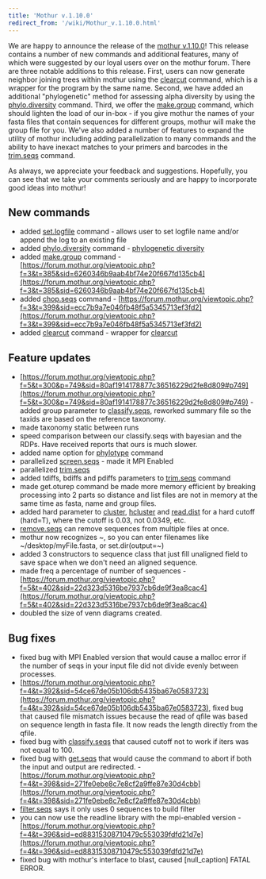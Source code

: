 ```yaml
---
title: 'Mothur v.1.10.0'
redirect_from: '/wiki/Mothur_v.1.10.0.html'
---
```

We are happy to announce the release of the [mothur
v.1.10.0](mothur_v.1.10.0)! This release contains a number of
new commands and additional features, many of which were suggested by
our loyal users over on the mothur forum. There are three notable
additions to this release. First, users can now generate neighbor
joining trees within mothur using the [clearcut](clearcut)
command, which is a wrapper for the program by the same name. Second, we
have added an additional \"phylogenetic\" method for assessing alpha
diversity by using the [phylo.diversity](phylo.diversity)
command. Third, we offer the [make.group](make.group)
command, which should lighten the load of our in-box - if you give
mothur the names of your fasta files that contain sequences for
different groups, mothur will make the group file for you. We\'ve also
added a number of features to expand the utility of mothur including
adding parallelization to many commands and the ability to have inexact
matches to your primers and barcodes in the
[trim.seqs](trim.seqs) command.

As always, we appreciate your feedback and suggestions. Hopefully, you
can see that we take your comments seriously and are happy to
incorporate good ideas into mothur!

## New commands

-   added [set.logfile](set.logfile) command - allows user to
    set logfile name and/or append the log to an existing file
-   added [phylo.diversity](phylo.diversity) command -
    [phylogenetic diversity](phylogenetic_diversity)
-   added [make.group](make.group) command -
    [https://forum.mothur.org/viewtopic.php?f=3&t=385&sid=6260346b9aab4bf74e20f667fd135cb4](https://forum.mothur.org/viewtopic.php?f=3&t=385&sid=6260346b9aab4bf74e20f667fd135cb4)
-   added [chop.seqs](chop.seqs) command -
    [https://forum.mothur.org/viewtopic.php?f=3&t=399&sid=ecc7b9a7e046fb48f5a5345713ef3fd2](https://forum.mothur.org/viewtopic.php?f=3&t=399&sid=ecc7b9a7e046fb48f5a5345713ef3fd2)
-   added [clearcut](clearcut) command - wrapper for
    [clearcut](https://bioinformatics.hungry.com/clearcut/)

## Feature updates

-   [https://forum.mothur.org/viewtopic.php?f=5&t=300&p=749&sid=80af1914178877c36516229d2fe8d809#p749](https://forum.mothur.org/viewtopic.php?f=5&t=300&p=749&sid=80af1914178877c36516229d2fe8d809#p749) -
    added group parameter to [classify.seqs](classify.seqs),
    reworked summary file so the taxids are based on the reference
    taxonomy.
-   made taxonomy static between runs
-   speed comparison between our classify.seqs with bayesian and the
    RDPs. Have received reports that ours is much slower.
-   added name option for [phylotype](phylotype) command
-   parallelized [screen.seqs](screen.seqs) - made it MPI
    Enabled
-   parallelized [trim.seqs](trim.seqs)
-   added tdiffs, bdiffs and pdiffs parameters to
    [trim.seqs](trim.seqs) command
-   made get.oturep command be made more memory efficient by breaking
    processing into 2 parts so distance and list files are not in memory
    at the same time as fasta, name and group files.
-   added hard parameter to [cluster](cluster),
    [hcluster](hcluster) and
    [read.dist](read.dist) for a hard cutoff (hard=T), where
    the cutoff is 0.03, not 0.0349, etc.
-   [remove.seqs](remove.seqs) can remove sequences from
    multiple files at once.
-   mothur now recognizes \~, so you can enter filenames like
    \~/desktop/myFile.fasta, or set.dir(output=\~)
-   added 3 constructors to sequence class that just fill unaligned
    field to save space when we don\'t need an aligned sequence.
-   made freq a percentage of number of sequences -
    [https://forum.mothur.org/viewtopic.php?f=5&t=402&sid=22d323d5316be7937cb6de9f3ea8cac4](https://forum.mothur.org/viewtopic.php?f=5&t=402&sid=22d323d5316be7937cb6de9f3ea8cac4)
-   doubled the size of venn diagrams created.

## Bug fixes

-   fixed bug with MPI Enabled version that would cause a malloc error
    if the number of seqs in your input file did not divide evenly
    between processes.
-   [https://forum.mothur.org/viewtopic.php?f=4&t=392&sid=54ce67de05b106db5435ba67e0583723](https://forum.mothur.org/viewtopic.php?f=4&t=392&sid=54ce67de05b106db5435ba67e0583723),
    fixed bug that caused file mismatch issues because the read of qfile
    was based on sequence length in fasta file. It now reads the length
    directly from the qfile.
-   fixed bug with [classify.seqs](classify.seqs) that caused
    cutoff not to work if iters was not equal to 100.
-   fixed bug with [get.seqs](get.seqs) that would cause the
    command to abort if both the input and output are redirected. -
    [https://forum.mothur.org/viewtopic.php?f=4&t=398&sid=271fe0ebe8c7e8cf2a9ffe87e30d4cbb](https://forum.mothur.org/viewtopic.php?f=4&t=398&sid=271fe0ebe8c7e8cf2a9ffe87e30d4cbb)
-   [filter.seqs](filter.seqs) says it only uses 0 sequences
    to build filter
-   you can now use the readline library with the mpi-enabled version -
    [https://forum.mothur.org/viewtopic.php?f=4&t=396&sid=ed88315308710479c553039fdfd21d7e](https://forum.mothur.org/viewtopic.php?f=4&t=396&sid=ed88315308710479c553039fdfd21d7e)
-   fixed bug with mothur\'s interface to blast, caused
    \[null\_caption\] FATAL ERROR.
